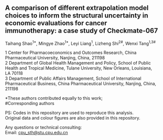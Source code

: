 ## A comparison of different extrapolation model choices to inform the structural uncertainty in economic evaluations for cancer immunotherapy: a case study of Checkmate-067

Taihang Shao<sup>1*</sup>, Mingye Zhao<sup>1*</sup>, Leyi Liang<sup>1</sup>, Lizheng Shi<sup>2#</sup>, Wenxi Tang<sup>1,3#</sup>

1 Center for Pharmacoeconomics and Outcomes Research, China Pharmaceutical University, Nanjing, China, 211198<br>
2 Department of Global Health Management and Policy, School of Public Health and Tropical Medicine, Tulane University, New Orleans, Louisiana, LA 70118<br>
3 Department of Public Affairs Management, School of International Pharmaceutical Business, China Pharmaceutical University, Nanjing, China, 211198

*These authors contributed equally to this work; <br>
#Corresponding authors

PS: Codes in this repository are used to reproduce this analysis.<br>
Original data and colour figures are also provided in this repository.

Any questions or technical consulting:<br>
Email: cpu_sth@stu.cpu.edu.cn
